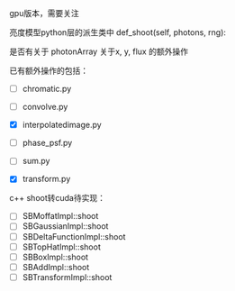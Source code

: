 gpu版本，需要关注

亮度模型python层的派生类中 def_shoot(self, photons, rng):

是否有关于 photonArray 关于x, y, flux 的额外操作

已有额外操作的包括：

* [ ] chromatic.py
* [ ] convolve.py
* [X] interpolatedimage.py
* [ ] phase_psf.py
* [ ] sum.py
* [X] transform.py


c++ shoot转cuda待实现：

* [ ] SBMoffatImpl::shoot
* [ ] SBGaussianImpl::shoot
* [ ] SBDeltaFunctionImpl::shoot
* [ ] SBTopHatImpl::shoot
* [ ] SBBoxImpl::shoot
* [ ] SBAddImpl::shoot
* [ ] SBTransformImpl::shoot

